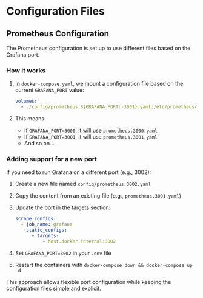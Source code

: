 # Configuration Files

## Prometheus Configuration

The Prometheus configuration is set up to use different files based on the Grafana port.

### How it works

1. In `docker-compose.yaml`, we mount a configuration file based on the current `GRAFANA_PORT` value:

   ```yaml
   volumes:
     - ./config/prometheus.${GRAFANA_PORT:-3001}.yaml:/etc/prometheus/prometheus.yml
   ```

2. This means:
   - If `GRAFANA_PORT=3000`, it will use `prometheus.3000.yaml`
   - If `GRAFANA_PORT=3001`, it will use `prometheus.3001.yaml`
   - And so on...

### Adding support for a new port

If you need to run Grafana on a different port (e.g., 3002):

1. Create a new file named `config/prometheus.3002.yaml`
2. Copy the content from an existing file (e.g., `prometheus.3001.yaml`)
3. Update the port in the targets section:

   ```yaml
   scrape_configs:
     - job_name: grafana
       static_configs:
         - targets:
             - host.docker.internal:3002
   ```

4. Set `GRAFANA_PORT=3002` in your `.env` file
5. Restart the containers with `docker-compose down && docker-compose up -d`

This approach allows flexible port configuration while keeping the configuration files simple and explicit.
